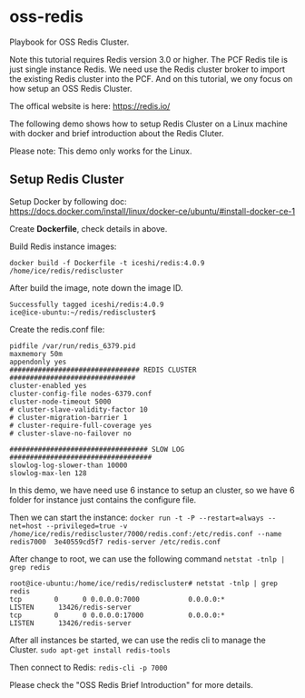 # oss-redis
Playbook for OSS Redis Cluster.


Note this tutorial requires Redis version 3.0 or higher.
The PCF Redis tile is just single instance Redis. We need use the Redis cluster broker to import the existing Redis cluster into the PCF. And on this tutorial, we ony focus on how setup an OSS Redis Cluster.

The offical website is here: https://redis.io/

The following demo shows how to setup Redis Cluster on a Linux machine with docker and brief introduction about the Redis Cluter.

Please note: This demo only works for the Linux.

## Setup Redis Cluster

Setup Docker by following doc:
https://docs.docker.com/install/linux/docker-ce/ubuntu/#install-docker-ce-1

Create **Dockerfile**, check details in above.

Build Redis instance images:

```docker build -f Dockerfile -t iceshi/redis:4.0.9 /home/ice/redis/rediscluster```

After build the image, note down the image ID.
```Successfully built 3e40559cd5f7
Successfully tagged iceshi/redis:4.0.9
ice@ice-ubuntu:~/redis/rediscluster$ 
```

Create the redis.conf file:
```port 7000 ## change port number for each instance
pidfile /var/run/redis_6379.pid
maxmemory 50m
appendonly yes
################################ REDIS CLUSTER  ###############################
cluster-enabled yes
cluster-config-file nodes-6379.conf
cluster-node-timeout 5000
# cluster-slave-validity-factor 10
# cluster-migration-barrier 1
# cluster-require-full-coverage yes
# cluster-slave-no-failover no
 
################################## SLOW LOG ###################################
slowlog-log-slower-than 10000
slowlog-max-len 128
```

In this demo, we have need use 6 instance to setup an cluster, so we have 6 folder for instance just contains the configure file.

Then we can start the instance:
```docker run -t -P --restart=always --net=host --privileged=true -v /home/ice/redis/rediscluster/7000/redis.conf:/etc/redis.conf --name redis7000  3e40559cd5f7 redis-server /etc/redis.conf```

After change to root, we can use the following command 
`netstat -tnlp | grep redis`

```
root@ice-ubuntu:/home/ice/redis/rediscluster# netstat -tnlp | grep redis
tcp        0      0 0.0.0.0:7000            0.0.0.0:*               LISTEN      13426/redis-server
tcp        0      0 0.0.0.0:17000           0.0.0.0:*               LISTEN      13426/redis-server
```



After all instances be started, we can use the redis cli to manage the Cluster.
```sudo apt-get install redis-tools```

Then connect to Redis:
```redis-cli -p 7000```

Please check the "OSS Redis Brief Introduction" for more details.


